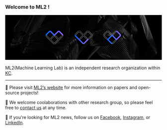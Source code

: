 ### Welcome to ML2 !

![ML2]('./../mark.png)

ML2(Machine Learning Lab) is an independent research organization within [KC](<[https://www.kct.co.kr/#0](https://www.kct.co.kr/#0)>).

---

🥳 Please visit [ML2’s website](<[https://www.kc-ml2.com/](https://www.kc-ml2.com/)>) for more information on papers and open-source projects!

🤝 We welcome coolaborations with other research group, so please feel free to [contact us](contact@kc-ml2.com) at any time.

📮 If you're looking for ML2 news, follow us on [Facebook](<[https://www.facebook.com/KCML2](https://www.facebook.com/KCML2)>), [Instagram](<[https://www.instagram.com/ml2_machinelearninglab/](https://www.instagram.com/ml2_machinelearninglab/)>), or [LinkedIn](<[https://www.linkedin.com/company/kc-ml2](https://www.linkedin.com/company/kc-ml2)>).
